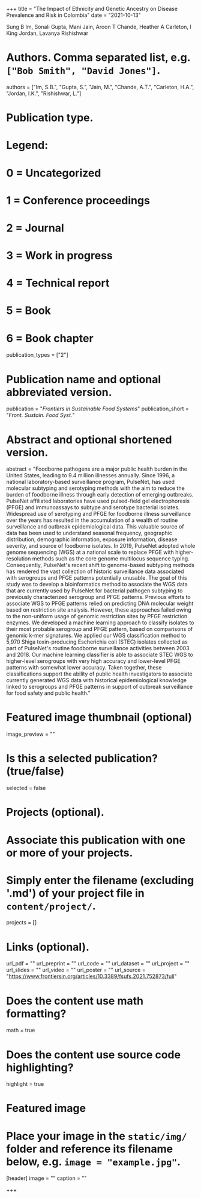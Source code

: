 +++
title = "The Impact of Ethnicity and Genetic Ancestry on Disease Prevalence and Risk in Colombia"
date = "2021-10-13"


Sung B Im, Sonali Gupta, Mani Jain, Aroon T Chande, Heather A Carleton, I King Jordan, Lavanya Rishishwar
# Authors. Comma separated list, e.g. `["Bob Smith", "David Jones"]`.
authors = ["Im, S.B.", "Gupta, S.", "Jain, M.", "Chande, A.T.", "Carleton, H.A.", "Jordan, I.K.", "Rishishwar, L."]

# Publication type.
# Legend:
# 0 = Uncategorized
# 1 = Conference proceedings
# 2 = Journal
# 3 = Work in progress
# 4 = Technical report
# 5 = Book
# 6 = Book chapter
publication_types = ["2"]

# Publication name and optional abbreviated version.
publication = "*Frontiers in Sustainable Food Systems*"
publication_short = "*Front. Sustain. Food Syst.*"

# Abstract and optional shortened version.
abstract = "Foodborne pathogens are a major public health burden in the United States, leading to 9.4 million illnesses annually. Since 1996, a national laboratory-based surveillance program, PulseNet, has used molecular subtyping and serotyping methods with the aim to reduce the burden of foodborne illness through early detection of emerging outbreaks. PulseNet affiliated laboratories have used pulsed-field gel electrophoresis (PFGE) and immunoassays to subtype and serotype bacterial isolates. Widespread use of serotyping and PFGE for foodborne illness surveillance over the years has resulted in the accumulation of a wealth of routine surveillance and outbreak epidemiological data. This valuable source of data has been used to understand seasonal frequency, geographic distribution, demographic information, exposure information, disease severity, and source of foodborne isolates. In 2019, PulseNet adopted whole genome sequencing (WGS) at a national scale to replace PFGE with higher-resolution methods such as the core genome multilocus sequence typing. Consequently, PulseNet's recent shift to genome-based subtyping methods has rendered the vast collection of historic surveillance data associated with serogroups and PFGE patterns potentially unusable. The goal of this study was to develop a bioinformatics method to associate the WGS data that are currently used by PulseNet for bacterial pathogen subtyping to previously characterized serogroup and PFGE patterns. Previous efforts to associate WGS to PFGE patterns relied on predicting DNA molecular weight based on restriction site analysis. However, these approaches failed owing to the non-uniform usage of genomic restriction sites by PFGE restriction enzymes. We developed a machine learning approach to classify isolates to their most probable serogroup and PFGE pattern, based on comparisons of genomic k-mer signatures. We applied our WGS classification method to 5,970 Shiga toxin-producing Escherichia coli (STEC) isolates collected as part of PulseNet's routine foodborne surveillance activities between 2003 and 2018. Our machine learning classifier is able to associate STEC WGS to higher-level serogroups with very high accuracy and lower-level PFGE patterns with somewhat lower accuracy. Taken together, these classifications support the ability of public health investigators to associate currently generated WGS data with historical epidemiological knowledge linked to serogroups and PFGE patterns in support of outbreak surveillance for food safety and public health."

# Featured image thumbnail (optional)
image_preview = ""

# Is this a selected publication? (true/false)
selected = false

# Projects (optional).
#   Associate this publication with one or more of your projects.
#   Simply enter the filename (excluding '.md') of your project file in `content/project/`.
projects = []

# Links (optional).
url_pdf = ""
url_preprint = ""
url_code = ""
url_dataset = ""
url_project = ""
url_slides = ""
url_video = ""
url_poster = ""
url_source = "https://www.frontiersin.org/articles/10.3389/fsufs.2021.752873/full"

# Does the content use math formatting?
math = true

# Does the content use source code highlighting?
highlight = true

# Featured image
# Place your image in the `static/img/` folder and reference its filename below, e.g. `image = "example.jpg"`.
[header]
image = ""
caption = ""

+++

